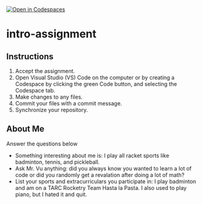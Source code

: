 [![Open in Codespaces](https://classroom.github.com/assets/launch-codespace-2972f46106e565e64193e422d61a12cf1da4916b45550586e14ef0a7c637dd04.svg)](https://classroom.github.com/open-in-codespaces?assignment_repo_id=17490797)
# intro-assignment

## Instructions
1. Accept the assignment.
2. Open Visual Studio (VS) Code on the computer or by creating a Codespace by clicking the green Code button, and selecting the Codespace tab.
5. Make changes to any files.
6. Commit your files with a commit message.
7. Synchronize your repository.

## About Me
Answer the questions below
* Something interesting about me is: I play all racket sports like badminton, tennis, and pickleball.
* Ask Mr. Vu anything: did you always know you wanted to learn a lot of code or did you randomly get a revalation after doing a lot of math?
* List your sports and extracurriculars you participate in: I play badminton and am on a TARC Rocketry Team Hasta la Pasta. I also used to play piano, but I hated it and quit.